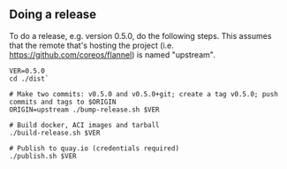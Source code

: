 ## Doing a release

To do a release, e.g. version 0.5.0, do the following steps.
This assumes that the remote that's hosting the project (i.e. https://github.com/coreos/flannel) is named "upstream".

```
VER=0.5.0
cd ./dist`

# Make two commits: v0.5.0 and v0.5.0+git; create a tag v0.5.0; push commits and tags to $ORIGIN
ORIGIN=upstream ./bump-release.sh $VER

# Build docker, ACI images and tarball
./build-release.sh $VER

# Publish to quay.io (credentials required)
./publish.sh $VER
```
